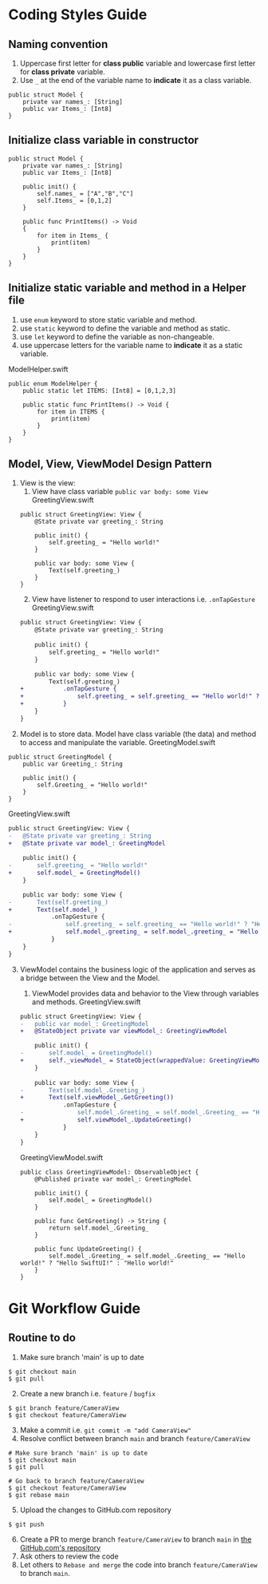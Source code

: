 # Coding Styles Guide

## **Naming convention**
1. Uppercase first letter for **class public** variable and lowercase first letter for **class private** variable.
2. Use `_` at the end of the variable name to **indicate** it as a class variable.

```
public struct Model {
    private var names_: [String]
    public var Items_: [Int8]
}
```

## Initialize **class** variable in constructor

```
public struct Model {
    private var names_: [String]
    public var Items_: [Int8]
    
    public init() {
        self.names_ = ["A","B","C"]
        self.Items_ = [0,1,2]
    }
    
    public func PrintItems() -> Void
    {
        for item in Items_ {
            print(item)
        }
    }
}
```

## Initialize **static** variable and method in a **Helper file**
1. use `enum` keyword to store static variable and method.
2. use `static` keyword to define the variable and method as static.
3. use `let` keyword to define the variable as non-changeable.
4. use uppercase letters for the variable name to **indicate** it as a static variable.

ModelHelper.swift
```
public enum ModelHelper {
    public static let ITEMS: [Int8] = [0,1,2,3]
    
    public static func PrintItems() -> Void {
        for item in ITEMS {
            print(item)
        }
    }
}
```

## Model, View, ViewModel Design Pattern
1. View is the view:
    1. View have class variable `public var body: some View`
    GreetingView.swift
    ```
    public struct GreetingView: View {
        @State private var greeting_: String
        
        public init() {
            self.greeting_ = "Hello world!"
        }

        public var body: some View {
            Text(self.greeting_)
        }
    }
    ```
    2. View have listener to respond to user interactions i.e. `.onTapGesture`
    GreetingView.swift
    ```diff
    public struct GreetingView: View {
        @State private var greeting_: String
        
        public init() {
            self.greeting_ = "Hello world!"
        }

        public var body: some View {
            Text(self.greeting_)
    +           .onTapGesture {
    +               self.greeting_ = self.greeting_ == "Hello world!" ? "Hello SwiftUI!" : "Hello world!"
    +           }
        }
    }
    ```
2. Model is to store data. Model have class variable (the data) and method to access and manipulate the variable.
GreetingModel.swift
```
public struct GreetingModel {
    public var Greeting_: String
    
    public init() {
        self.Greeting_ = "Hello world!"
    }
}
```

GreetingView.swift
```diff
public struct GreetingView: View {
-   @State private var greeting_: String
+   @State private var model_: GreetingModel
    
    public init() {
-       self.greeting_ = "Hello world!"
+       self.model_ = GreetingModel()
    }

    public var body: some View {
-       Text(self.greeting_)
+       Text(self.model_)
            .onTapGesture {
-               self.greeting_ = self.greeting_ == "Hello world!" ? "Hello SwiftUI!" : "Hello world!"
+               self.model_.greeting_ = self.model_.greeting_ = "Hello world!" ? "Hello SwiftUI!" : "Hello world!"
            }
    }
}
```
3. ViewModel contains the business logic of the application and serves as a bridge between the View and the Model.
    1. ViewModel provides data and behavior to the View through variables and methods.
    GreetingView.swift
    ```diff
    public struct GreetingView: View {
    -   public var model_: GreetingModel
    +   @StateObject private var viewModel_: GreetingViewModel

        public init() {
    -       self.model_ = GreetingModel()
    +       self._viewModel_ = StateObject(wrappedValue: GreetingViewModel())
        }
        
        public var body: some View {
    -       Text(self.model_.Greeting_)
    +       Text(self.viewModel_.GetGreeting())
                .onTapGesture {
    -               self.model_.Greeting_ = self.model_.Greeting_ == "Hello world!" ? "Hello SwiftUI!" : "Hello world!"
    +               self.viewModel_.UpdateGreeting()
                }
        }
    }
    ```

    GreetingViewModel.swift
    ```
    public class GreetingViewModel: ObservableObject {
        @Published private var model_: GreetingModel
        
        public init() {
            self.model_ = GreetingModel()
        }
        
        public func GetGreeting() -> String {
            return self.model_.Greeting_
        }
        
        public func UpdateGreeting() {
            self.model_.Greeting_ = self.model_.Greeting_ == "Hello world!" ? "Hello SwiftUI!" : "Hello world!"
        }
    }
    ```

# Git Workflow Guide

## Routine to do

1. Make sure branch 'main' is up to date
```
$ git checkout main
$ git pull
```
2. Create a new branch i.e. `feature` / `bugfix`
```
$ git branch feature/CameraView
$ git checkout feature/CameraView
```
3. Make a commit i.e. `git commit -m "add CameraView"`
4. Resolve conflict between branch `main` and branch `feature/CameraView`
```
# Make sure branch 'main' is up to date
$ git checkout main
$ git pull

# Go back to branch feature/CameraView
$ git checkout feature/CameraView
$ git rebase main
```
5. Upload the changes to GitHub.com repository
```
$ git push
```
6. Create a PR to merge branch `feature/CameraView` to branch `main` in [the GitHub.com's repository](https://github.com/Step-Point/CoreDataExample)
7. Ask others to review the code
8. Let others to `Rebase and merge` the code into branch `feature/CameraView` to branch `main`.
